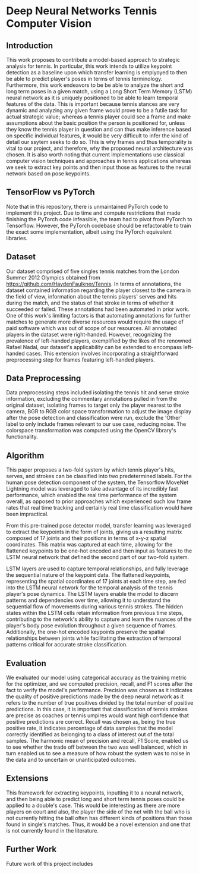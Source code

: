 # Deep Neural Networks Tennis Computer Vision

## Introduction

This work proposes to contribute a model-based approach to strategic analysis for tennis. In particular, this work intends to utilize keypoint detection as a baseline upon which transfer learning is emplyoyed to then be able to predict player's poses in terms of tennis terminology. Furthermore, this work endeavors to be be able to analyze the short and long term poses in a given match, using a Long Short Term Memory (LSTM) neural network as it is uniquely positioned to be able to learn temporal features of the data. This is important because tennis stances are very dynamic and analyzing any given frame would prove to be a futile task for actual strategic value; whereas a tennis player could see a frame and make assumptions about the basic position the person is positioned for, unless they know the tennis player in question and can thus make inference based on specific individual features, it would be very difficult to infer the kind of detail our ssytem seeks to do so. This is why frames and thus temporality is vital to our project, and therefore, why the proposed neural architecture was chosen. It is also worth noting that current implementations use classical computer vision techniques and approaches in tennis applications whereas we seek to extract key points and then input those as features to the neural network based on pose keypoints.

## TensorFlow vs PyTorch

Note that in this repository, there is unmaintained PyTorch code to implement this project. Due to time and compute restrictions that made finishing the PyTorch code infeasible, the team had to pivot from PyTorch to Tensorflow. However, the PyTorch codebase should be refactorable to train the exact some implementation, albeit using the PyTorch equivalent libraries.

## Dataset

Our dataset comprised of five singles tennis matches from the London Summer 2012 Olympics obtained from https://github.com/HaydenFaulkner/Tennis. In terms of annotations, the dataset contained information regarding the player closest to the camera in the field of view, information about the tennis players' serves and hits during the match, and the status of that stroke in terms of whether it succeeded or failed. These annotations had been automated in prior work. One of this work's limiting factors is that automating annotations for further matches to generate more diverse resources would require the usage of paid software which was out of scope of our resources. All annotated players in the dataset were right-handed. However, recognizing the prevalence of left-handed players, exemplified by the likes of the renowned Rafael Nadal, our dataset's applicability can be extended to encompass left-handed cases. This extension involves incorporating a straightforward preprocessing step for frames featuring left-handed players.

## Data Preprocessing

Data preprocessing steps included isolating the tennis hit and serve stroke information, excluding the commentary annotations pulled in from the original dataset, isolating frames to target only the player nearest to the camera, BGR to RGB color space transformation to adjust the image display after the pose detection and classification were run, exclude the 'Other' label to only include frames relevant to our use case, reducing noise. The colorspace transformation was computed using the OpenCV library's functionality. 

## Algorithm

This paper proposes a two-fold system by which tennis player's hits, serves, and strokes can be classified into two predetermined labels. For the human pose detection component of the system, the Tensorflow MoveNet Lightning model was leveraged to take advantage of its incredibly fast performance, which enabled the real time performance of the system overall, as opposed to prior approaches which experienced such low frame rates that real time tracking and certainly real time classification would have been impractical.

From this pre-trained pose detector model, transfer learning was leveraged to extract the keypoints in the form of joints, giving us a resulting matrix composed of 17 joints and their positions in terms of x-y-z spatial coordinates. This matrix was captured at each time, allowing for the flattened keypoints to be one-hot encoded and then input as features to the LSTM neural network that defined the second part of our two-fold system.

LSTM layers are used to capture temporal relationships, and fully leverage the sequential nature of the keypoint data. The flattened keypoints, representing the spatial coordinates of 17 joints at each time step, are fed into the LSTM neural network for the temporal analysis of the tennis player's pose dynamics. The LSTM layers enable the model to discern patterns and dependencies over time, allowing it to understand the sequential flow of movements during various tennis strokes. The hidden states within the LSTM cells retain information from previous time steps, contributing to the network's ability to capture and learn the nuances of the player's body pose evolution throughout a given sequence of frames. Additionally, the one-hot encoded keypoints preserve the spatial relationships between joints while facilitating the extraction of temporal patterns critical for accurate stroke classification.

## Evaluation

We evaluated our model using categorical accuracy as the training metric for the optimizer, and we computed precision, recall, and F1 scores after the fact to verify the model's performance. Precision was chosen as it indicates the quality of positive predictions made by the deep neural network as it refers to the number of true positives divided by the total number of positive predictions. In this case, it is important that classification of tennis strokes are precise as coaches or tennis umpires would want high confidence that positive predictions are correct. Recall was chosen as, being the true positive rate, it indicates percentage of data samples that the model correctly identified as belonging to a class of interest out of the total samples. The harmonic mean of precision and recall, F1 Score, enabled us to see whether the trade off between the two was well balanced, which in turn enabled us to see a measure of how robust the system was to noise in the data and to uncertain or unanticipated outcomes.

## Extensions

This framework for extracting keypoints, inputting it to a neural network, and then being able to predict long and short term tennis poses could be applied to a double's case. This would be interesting as there are more players on court and also, the player the side of the net with the ball who is not currently hitting the ball often has different kinds of positions than those found in single's matches. Thus, it would be a novel extension and one that is not currently found in the literature.

## Further Work

Future work of this project includes 

